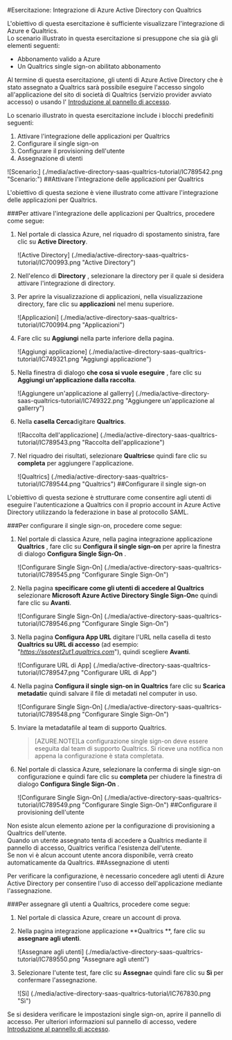 <properties 
    pageTitle="Esercitazione: Integrazione di Azure Active Directory con Qualtrics | Microsoft Azure" 
    description="Ecco come utilizzare Qualtrics con Azure Active Directory per consentire il single sign-on, il provisioning automatico e altro." 
    services="active-directory" 
    authors="jeevansd"  
    documentationCenter="na" 
    manager="femila"/>
<tags 
    ms.service="active-directory" 
    ms.devlang="na" 
    ms.topic="article" 
    ms.tgt_pltfrm="na" 
    ms.workload="identity" 
    ms.date="09/26/2016" 
    ms.author="jeedes" />

#<a name="tutorial-azure-active-directory-integration-with-qualtrics"></a>Esercitazione: Integrazione di Azure Active Directory con Qualtrics
  
L'obiettivo di questa esercitazione è sufficiente visualizzare l'integrazione di Azure e Qualtrics.  
Lo scenario illustrato in questa esercitazione si presuppone che sia già gli elementi seguenti:

-   Abbonamento valido a Azure
-   Un Qualtrics single sign-on abilitato abbonamento
  
Al termine di questa esercitazione, gli utenti di Azure Active Directory che è stato assegnato a Qualtrics sarà possibile eseguire l'accesso singolo all'applicazione del sito di società di Qualtrics (servizio provider avviato accesso) o usando l' [Introduzione al pannello di accesso](active-directory-saas-access-panel-introduction.md).
  
Lo scenario illustrato in questa esercitazione include i blocchi predefiniti seguenti:

1.  Attivare l'integrazione delle applicazioni per Qualtrics
2.  Configurare il single sign-on
3.  Configurare il provisioning dell'utente
4.  Assegnazione di utenti

![Scenario:] (./media/active-directory-saas-qualtrics-tutorial/IC789542.png "Scenario:")
##<a name="enabling-the-application-integration-for-qualtrics"></a>Attivare l'integrazione delle applicazioni per Qualtrics
  
L'obiettivo di questa sezione è viene illustrato come attivare l'integrazione delle applicazioni per Qualtrics.

###<a name="to-enable-the-application-integration-for-qualtrics-perform-the-following-steps"></a>Per attivare l'integrazione delle applicazioni per Qualtrics, procedere come segue:

1.  Nel portale di classica Azure, nel riquadro di spostamento sinistra, fare clic su **Active Directory**.

    ![Active Directory] (./media/active-directory-saas-qualtrics-tutorial/IC700993.png "Active Directory")

2.  Nell'elenco di **Directory** , selezionare la directory per il quale si desidera attivare l'integrazione di directory.

3.  Per aprire la visualizzazione di applicazioni, nella visualizzazione directory, fare clic su **applicazioni** nel menu superiore.

    ![Applicazioni] (./media/active-directory-saas-qualtrics-tutorial/IC700994.png "Applicazioni")

4.  Fare clic su **Aggiungi** nella parte inferiore della pagina.

    ![Aggiungi applicazione] (./media/active-directory-saas-qualtrics-tutorial/IC749321.png "Aggiungi applicazione")

5.  Nella finestra di dialogo **che cosa si vuole eseguire** , fare clic su **Aggiungi un'applicazione dalla raccolta**.

    ![Aggiungere un'applicazione al gallerry] (./media/active-directory-saas-qualtrics-tutorial/IC749322.png "Aggiungere un'applicazione al gallerry")

6.  Nella **casella Cerca**digitare **Qualtrics**.

    ![Raccolta dell'applicazione] (./media/active-directory-saas-qualtrics-tutorial/IC789543.png "Raccolta dell'applicazione")

7.  Nel riquadro dei risultati, selezionare **Qualtrics**e quindi fare clic su **completa** per aggiungere l'applicazione.

    ![Qualtrics] (./media/active-directory-saas-qualtrics-tutorial/IC789544.png "Qualtrics")
##<a name="configuring-single-sign-on"></a>Configurare il single sign-on
  
L'obiettivo di questa sezione è strutturare come consentire agli utenti di eseguire l'autenticazione a Qualtrics con il proprio account in Azure Active Directory utilizzando la federazione in base al protocollo SAML.

###<a name="to-configure-single-sign-on-perform-the-following-steps"></a>Per configurare il single sign-on, procedere come segue:

1.  Nel portale di classica Azure, nella pagina integrazione applicazione **Qualtrics** , fare clic su **Configura il single sign-on** per aprire la finestra di dialogo **Configura Single Sign-On** .

    ![Configurare Single Sign-On] (./media/active-directory-saas-qualtrics-tutorial/IC789545.png "Configurare Single Sign-On")

2.  Nella pagina **specificare come gli utenti di accedere al Qualtrics** selezionare **Microsoft Azure Active Directory Single Sign-On**e quindi fare clic su **Avanti**.

    ![Configurare Single Sign-On] (./media/active-directory-saas-qualtrics-tutorial/IC789546.png "Configurare Single Sign-On")

3.  Nella pagina **Configura App URL** digitare l'URL nella casella di testo **Qualtrics su URL di accesso** (ad esempio: "*https://ssotest2ut1.qualtrics.com*"), quindi scegliere **Avanti**.

    ![Configurare URL di App] (./media/active-directory-saas-qualtrics-tutorial/IC789547.png "Configurare URL di App")

4.  Nella pagina **Configura il single sign-on in Qualtrics** fare clic su **Scarica metadati**e quindi salvare il file di metadati nel computer in uso.

    ![Configurare Single Sign-On] (./media/active-directory-saas-qualtrics-tutorial/IC789548.png "Configurare Single Sign-On")

5.  Inviare la metadatafile al team di supporto Qualtrics.

    >[AZURE.NOTE]La configurazione single sign-on deve essere eseguita dal team di supporto Qualtrics. Si riceve una notifica non appena la configurazione è stata completata.

6.  Nel portale di classica Azure, selezionare la conferma di single sign-on configurazione e quindi fare clic su **completa** per chiudere la finestra di dialogo **Configura Single Sign-On** .

    ![Configurare Single Sign-On] (./media/active-directory-saas-qualtrics-tutorial/IC789549.png "Configurare Single Sign-On")
##<a name="configuring-user-provisioning"></a>Configurare il provisioning dell'utente
  
Non esiste alcun elemento azione per la configurazione di provisioning a Qualtrics dell'utente.  
Quando un utente assegnato tenta di accedere a Qualtrics mediante il pannello di accesso, Qualtrics verifica l'esistenza dell'utente.  
Se non vi è alcun account utente ancora disponibile, verrà creato automaticamente da Qualtrics.
##<a name="assigning-users"></a>Assegnazione di utenti
  
Per verificare la configurazione, è necessario concedere agli utenti di Azure Active Directory per consentire l'uso di accesso dell'applicazione mediante l'assegnazione.

###<a name="to-assign-users-to-qualtrics-perform-the-following-steps"></a>Per assegnare gli utenti a Qualtrics, procedere come segue:

1.  Nel portale di classica Azure, creare un account di prova.

2.  Nella pagina integrazione applicazione **Qualtrics **, fare clic su **assegnare agli utenti**.

    ![Assegnare agli utenti] (./media/active-directory-saas-qualtrics-tutorial/IC789550.png "Assegnare agli utenti")

3.  Selezionare l'utente test, fare clic su **Assegna**e quindi fare clic su **Sì** per confermare l'assegnazione.

    ![Sì] (./media/active-directory-saas-qualtrics-tutorial/IC767830.png "Sì")
  
Se si desidera verificare le impostazioni single sign-on, aprire il pannello di accesso. Per ulteriori informazioni sul pannello di accesso, vedere [Introduzione al pannello di accesso](active-directory-saas-access-panel-introduction.md).